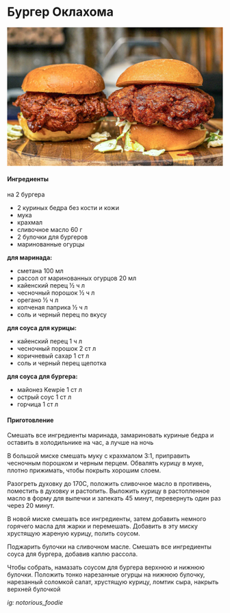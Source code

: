 ﻿---
image: ../../pics/nashville.webp
---
# Бургер Оклахома

![Бургер Оклахома](../../pics/nashville.webp)

#### Ингредиенты
на 2 бургера

* 2 куриных бедра без кости и кожи
* мука
* крахмал
* сливочное масло 60 г
* 2 булочки для бургеров
* маринованные огурцы

**для маринада:**
* сметана 100 мл
* рассол от маринованных огурцов 20 мл
* кайенский перец ½ ч л
* чесночный порошок ½ ч л
* орегано ½ ч л
* копченая паприка ½ ч л
* соль и черный перец по вкусу

**для соуса для курицы:**
* кайенский перец 1 ч л
* чесночный порошок 2 ст л
* коричневый сахар 1 ст л
* соль и черный перец щепотка

**для соуса для бургера:**
* майонез Kewpie 1 ст л
* острый соус 1 ст л
* горчица 1 ст л

#### Приготовление

Смешать все ингредиенты маринада, замариновать куриные бедра  и оставить в холодильнике на час, а лучше на ночь

В большой миске смешать муку с крахмалом 3:1, приправить чесночным порошком и черным перцем. Обвалять курицу в муке, плотно прижимать, чтобы покрыть хорошим слоем. 

Разогреть духовку до 170С, положить сливочное масло в противень, поместить в духовку и растопить. Выложить курицу в растопленное масло в форму для выпечки и запекать 45 минут, перевернуть один раз через 20 минут.

В новой миске смешать все ингредиенты, затем добавить немного горячего масла для жарки и перемешать. Добавить в эту миску хрустящую жареную курицу, полить соусом.

Поджарить булочки на сливочном масле. Смешать все ингредиенты соуса для бургера, добавив каплю рассола.

Чтобы собрать, намазать соусом для бургера верхнюю и нижнюю булочки. Положить тонко нарезанные огурцы на нижнюю булочку, нарезанный соломкой салат, хрустящую курицу, ломтик сыра, накрыть верхней булочкой

*ig: notorious_foodie*